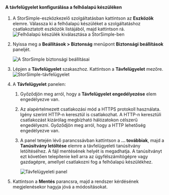 
#### <a name="to-configure-remote-management-on-cloud-appliance"></a>A távfelügyelet konfigurálása a felhőalapú készüléken

1. A StorSimple-eszközkezelő szolgáltatásban kattintson az **Eszközök** elemre. Válassza ki a felhőalapú készüléket a szolgáltatáshoz csatlakoztatott eszközök listájából, majd kattintson rá.
    ![Felhőalapú készülék kiválasztása a StorSimple-ben](./media/storsimple-8000-configure-remote-management-http-device/sca-remote-manage1.png)

2. Nyissa meg a **Beállítások > Biztonság** menüpont **Biztonsági beállítások** paneljét.

     ![A StorSimple biztonsági beállításai](./media/storsimple-8000-configure-remote-management-http-device/sca-remote-manage2.png)

3. Lépjen a **Távfelügyelet** szakaszhoz. Kattintson a **Távfelügyelet** mezőre.
     ![StorSimple-távfelügyelet](./media/storsimple-8000-configure-remote-management-http-device/sca-remote-manage3.png)

4. A **Távfelügyelet** panelen:

    1. Győződjön meg arról, hogy a **Távfelügyelet engedélyezése** elem engedélyezve van.
    2. Az alapértelmezett csatlakozási mód a HTTPS protokoll használata. Igény szerint HTTP-n keresztül is csatlakozhat. A HTTP-n keresztüli csatlakozást kizárólag megbízható hálózatokon célszerű engedélyezni. Győződjön meg arról, hogy a HTTP lehetőség engedélyezve van.
    3. A panel tetején lévő parancssávban kattintson a **... továbbiak**, majd a **Tanúsítvány letöltése** elemre a távfelügyeleti tanúsítvány letöltéséhez. A fájl mentésének helyét is megadhatja. A tanúsítványt ezt követően telepítenie kell arra az ügyfélszámítógépre vagy gazdagépre, amellyel csatlakozni fog a felhőalapú készülékhez.

        ![Távfelügyeleti panel](./media/storsimple-8000-configure-remote-management-http-device/sca-remote-manage4.png)
5. Kattintson a **Mentés** parancsra, majd a rendszer kérdésének megjelenésekor hagyja jóvá a módosításokat.